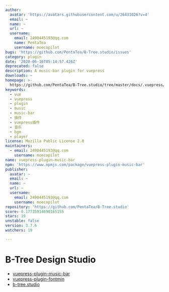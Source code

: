 ```yaml
---
author:
  avatar: 'https://avatars.githubusercontent.com/u/26431026?v=4'
  email: ~
  name: ~
  url: ~
  username:
    email: 2490445193@qq.com
    name: PentaTea
    username: moecopilot
bugs: 'https://github.com/PentaTea/B-Tree.studio/issues'
category: plugin
date: '2020-06-16T05:14:57.426Z'
deprecated: false
description: A music-bar plugin for vuepress
downloads: ~
homepage: >-
  https://github.com/PentaTea/B-Tree.studio/tree/master/docs/.vuepress/plugin/vuepress-plugin-music-bar#readme
keywords:
  - vue
  - vuepress
  - plugin
  - music
  - music-bar
  - 插件
  - vuepress插件
  - 音乐
  - bgm
  - player
license: Mozilla Public License 2.0
maintainers:
  - email: 2490445193@qq.com
    username: moecopilot
name: vuepress-plugin-music-bar
npm: 'https://www.npmjs.com/package/vuepress-plugin-music-bar'
publisher:
  avatar: ~
  email: ~
  name: ~
  url: ~
  username:
    email: 2490445193@qq.com
    username: moecopilot
repository: 'https://github.com/PentaTea/B-Tree.studio'
score: 0.17735914690165155
stars: 19
unstable: false
version: 3.7.6
watchers: 19

---
```


# B-Tree Design Studio


- [vuepress-plugin-music-bar](https://github.com/PentaTea/B-Tree.studio/tree/master/docs/.vuepress/plugin/vuepress-plugin-music-bar#vuepress-plugin-music-bar)
- [vuepress-plugin-fontmin](https://github.com/PentaTea/B-Tree.studio/tree/master/docs/.vuepress/plugin/vuepress-plugin-fontmin#vuepress-plugin-fontmin)
- [b-tree.studio](http://b-tree.studio)
